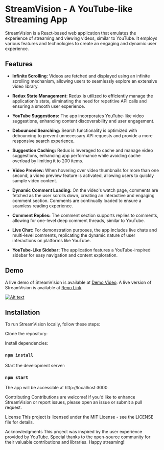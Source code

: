 # StreamVision - A YouTube-like Streaming App

StreamVision is a React-based web application that emulates the experience of streaming and viewing videos, similar to YouTube. It employs various features and technologies to create an engaging and dynamic user experience.

## Features 

- **Infinite Scrolling:** Videos are fetched and displayed using an infinite scrolling mechanism, allowing users to seamlessly explore an extensive video library.

- **Redux State Management:** Redux is utilized to efficiently manage the application's state, eliminating the need for repetitive API calls and ensuring a smooth user experience.

- **YouTube Suggestions:** The app incorporates YouTube-like video suggestions, enhancing content discoverability and user engagement.

- **Debounced Searching:** Search functionality is optimized with debouncing to prevent unnecessary API requests and provide a more responsive search experience.

- **Suggestion Caching:** Redux is leveraged to cache and manage video suggestions, enhancing app performance while avoiding cache overload by limiting it to 200 items.

- **Video Preview:** When hovering over video thumbnails for more than one second, a video preview feature is activated, allowing users to quickly sample video content.

- **Dynamic Comment Loading:** On the video's watch page, comments are fetched as the user scrolls down, creating an interactive and engaging comment section. Comments are continually loaded to ensure a seamless reading experience.

- **Comment Replies:** The comment section supports replies to comments, allowing for one-level deep comment threads, similar to YouTube.

- **Live Chat:** For demonstration purposes, the app includes live chats and multi-level comments, replicating the dynamic nature of user interactions on platforms like YouTube.

- **YouTube-Like Sidebar:** The application features a YouTube-inspired sidebar for easy navigation and content exploration.

## Demo

A live demo of StreamVision is available at [Demo Video](https://youtube-ajayravi.netlify.app/).
A live version of StreamVision is available at [Repo Link](https://youtube-ajayravi.netlify.app/).

[![Alt text]()](https://youtube-ajayravi.netlify.app/watch?v=FS0R1jzBELc)


## Installation

To run StreamVision locally, follow these steps:

Clone the repository:
   
Install dependencies:

### `npm install`
Start the development server:

### `npm start`
The app will be accessible at http://localhost:3000.

Contributing
Contributions are welcome! If you'd like to enhance StreamVision or report issues, please open an issue or submit a pull request.

License
This project is licensed under the MIT License - see the LICENSE file for details.

Acknowledgments
This project was inspired by the user experience provided by YouTube.
Special thanks to the open-source community for their valuable contributions and libraries.
Happy streaming!
